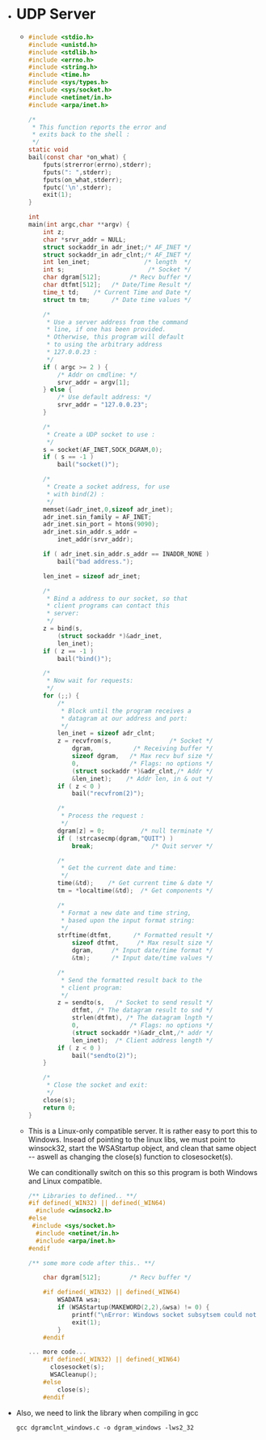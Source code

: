 - # UDP Server
	- ```c
	  #include <stdio.h>
	  #include <unistd.h>
	  #include <stdlib.h>
	  #include <errno.h>
	  #include <string.h>
	  #include <time.h>
	  #include <sys/types.h>
	  #include <sys/socket.h>
	  #include <netinet/in.h>
	  #include <arpa/inet.h>
	  
	  /*
	   * This function reports the error and
	   * exits back to the shell :
	   */
	  static void
	  bail(const char *on_what) {
	      fputs(strerror(errno),stderr);
	      fputs(": ",stderr);
	      fputs(on_what,stderr);
	      fputc('\n',stderr);
	      exit(1);
	  }
	  
	  int
	  main(int argc,char **argv) {
	      int z;
	      char *srvr_addr = NULL;
	      struct sockaddr_in adr_inet;/* AF_INET */
	      struct sockaddr_in adr_clnt;/* AF_INET */
	      int len_inet;               /* length  */
	      int s;                       /* Socket */
	      char dgram[512];        /* Recv buffer */
	      char dtfmt[512];   /* Date/Time Result */
	      time_t td;    /* Current Time and Date */
	      struct tm tm;      /* Date time values */
	  
	      /*
	       * Use a server address from the command
	       * line, if one has been provided.
	       * Otherwise, this program will default
	       * to using the arbitrary address
	       * 127.0.0.23 :
	       */
	      if ( argc >= 2 ) {
	          /* Addr on cmdline: */
	          srvr_addr = argv[1];
	      } else {
	          /* Use default address: */
	          srvr_addr = "127.0.0.23";
	      }
	  
	      /*
	       * Create a UDP socket to use :
	       */
	      s = socket(AF_INET,SOCK_DGRAM,0);
	      if ( s == -1 )
	          bail("socket()");
	  
	      /*
	       * Create a socket address, for use
	       * with bind(2) :
	       */
	      memset(&adr_inet,0,sizeof adr_inet);
	      adr_inet.sin_family = AF_INET;
	      adr_inet.sin_port = htons(9090);
	      adr_inet.sin_addr.s_addr =
	          inet_addr(srvr_addr);
	  
	      if ( adr_inet.sin_addr.s_addr == INADDR_NONE )
	          bail("bad address.");
	  
	      len_inet = sizeof adr_inet;
	  
	      /*
	       * Bind a address to our socket, so that
	       * client programs can contact this
	       * server:
	       */
	      z = bind(s,
	          (struct sockaddr *)&adr_inet,
	          len_inet);
	      if ( z == -1 )
	          bail("bind()");
	  
	      /*
	       * Now wait for requests:
	       */
	      for (;;) {
	          /*
	           * Block until the program receives a
	           * datagram at our address and port:
	           */
	          len_inet = sizeof adr_clnt;
	          z = recvfrom(s,                /* Socket */
	              dgram,           /* Receiving buffer */
	              sizeof dgram,   /* Max recv buf size */
	              0,              /* Flags: no options */
	              (struct sockaddr *)&adr_clnt,/* Addr */
	              &len_inet);    /* Addr len, in & out */
	          if ( z < 0 )
	              bail("recvfrom(2)");
	  
	          /*
	           * Process the request :
	           */
	          dgram[z] = 0;          /* null terminate */
	          if ( !strcasecmp(dgram,"QUIT") )
	              break;                /* Quit server */
	  
	          /*
	           * Get the current date and time:
	           */
	          time(&td);    /* Get current time & date */
	          tm = *localtime(&td);  /* Get components */
	  
	          /*
	           * Format a new date and time string,
	           * based upon the input format string:
	           */
	          strftime(dtfmt,      /* Formatted result */
	              sizeof dtfmt,     /* Max result size */
	              dgram,     /* Input date/time format */
	              &tm);      /* Input date/time values */
	  
	          /*
	           * Send the formatted result back to the
	           * client program:
	           */
	          z = sendto(s,   /* Socket to send result */
	              dtfmt, /* The datagram result to snd */
	              strlen(dtfmt), /* The datagram lngth */
	              0,              /* Flags: no options */
	              (struct sockaddr *)&adr_clnt,/* addr */
	              len_inet);  /* Client address length */
	          if ( z < 0 )
	              bail("sendto(2)");
	      }
	  
	      /*
	       * Close the socket and exit:
	       */
	      close(s);
	      return 0;
	  }
	  ```
	- This is a Linux-only compatible server. It is rather easy to port this to Windows. Insead of pointing to the linux libs, we must point to winsock32, start the WSAStartup object, and clean that same object -- aswell as changing the close(s) function to closesocket(s).
	  
	  We can conditionally switch on this so this program is both Windows and Linux compatible. 
	  
	  ```c
	  /** Libraries to defined.. **/
	  #if defined(_WIN32) || defined(_WIN64)    
	  	#include <winsock2.h>
	  #else
	   #include <sys/socket.h>
	    #include <netinet/in.h>
	    #include <arpa/inet.h>
	  #endif
	  
	  /** some more code after this.. **/
	  
	      char dgram[512];        /* Recv buffer */
	  
	      #if defined(_WIN32) || defined(_WIN64)    
	          WSADATA wsa;
	          if (WSAStartup(MAKEWORD(2,2),&wsa) != 0) {
	              printf("\nError: Windows socket subsytsem could not be initialized. Error Code: %d. Exiting..\n", WSAGetLastError());
	              exit(1);
	          }
	      #endif
	  
	  ... more code...
	      #if defined(_WIN32) || defined(_WIN64)  
	        closesocket(s);
	        WSACleanup();
	      #else
	          close(s);
	      #endif
	  
	  ```
- Also, we need to link the library when compiling in gcc
  ```
  gcc dgramclnt_windows.c -o dgram_windows -lws2_32
  ```
